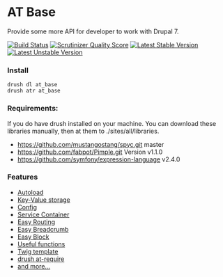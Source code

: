 AT Base
=======

Provide some more API for developer to work with Drupal 7.

[![Build Status](https://secure.travis-ci.org/atdrupal/at_base.png?branch=dev-master)](http://travis-ci.org/atdrupal/at_base) [![Scrutinizer Quality Score](https://scrutinizer-ci.com/g/andytruong/at_base/badges/quality-score.png?s=39af17d2e4d93781aa543a306eb9f5b264dc839a)](https://scrutinizer-ci.com/g/andytruong/at_base/) [![Latest Stable Version](https://poser.pugx.org/andytruong/at_base/v/stable.png)](https://packagist.org/packages/andytruong/at_base) [![Latest Unstable Version](https://poser.pugx.org/andytruong/at_base/v/unstable.png)](https://packagist.org/packages/andytruong/at_base)

### Install

    drush dl at_base
    drush atr at_base

### Requirements:

  If you do have drush installed on your machine. You can download these libraries
  manually, then at them to ./sites/all/libraries.

  - https://github.com/mustangostang/spyc.git master
  - https://github.com/fabpot/Pimple.git Version v1.1.0
  - https://github.com/symfony/expression-language v2.4.0

### Features

- [Autoload](https://github.com/atdrupal/at_base/wiki/7.x-2.x-autoload)
- [Key-Value storage](https://github.com/atdrupal/at_base/wiki/7.x-2.x-kv)
- [Config](https://github.com/atdrupal/at_base/wiki/7.x-2.x-config)
- [Service Container](https://github.com/atdrupal/at_base/wiki/7.x-2.x-service-container)
- [Easy Routing](https://github.com/atdrupal/at_base/wiki/7.x-2.x-easy-routing)
- [Easy Breadcrumb](https://github.com/atdrupal/at_base/wiki/7.x-2.x-easy-breadcrumb)
- [Easy Block](https://github.com/atdrupal/at_base/wiki/7.x-2.x-easy-routing)
- [Useful functions](https://github.com/atdrupal/at_base/wiki/7.x-2.x-functions)
- [Twig template](https://github.com/atdrupal/at_base/wiki/7.x-2.x-twig-recipes)
- [drush at-require](https://github.com/atdrupal/at_base/wiki/7.x-2.x-drush-at-require)
- [and more…](https://github.com/atdrupal/at_base/wiki/_pages)
